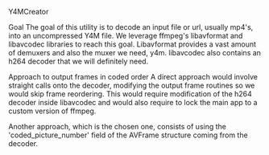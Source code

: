 Y4MCreator

Goal
The goal of this utility is to decode an input file or url, usually mp4's, into an uncompressed Y4M file. We leverage ffmpeg's libavformat and libavcodec libraries to reach this goal. Libavformat provides a vast amount of demuxers and also the muxer we need, y4m. libavcodec also contains an h264 decoder that we will definitely need. 

Approach to output frames in coded order
A direct approach would involve straight calls onto the decoder, modifying the output frame routines so we would skip frame reordering. This would require modification of the h264 decoder inside libavcodec and would also require to lock the main app to a custom version of ffmpeg.

Another approach, which is the chosen one, consists of using the 'coded_picture_number' field of the AVFrame structure coming from the decoder. 
